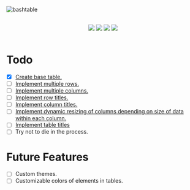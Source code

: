 ![bashtable](https://user-images.githubusercontent.com/42397332/162611617-8835e233-3c59-4f8e-9846-c6c4e2add4ae.png)

<div align="center">
	<br>
	<img src="https://img.shields.io/github/workflow/status/raccter/bashtable/Upload%20Python%20Package?label=Package%20Status&style=for-the-badge&logo=python&logoColor=white">
	<img src="https://img.shields.io/github/v/tag/raccter/bashtable?style=for-the-badge">
	<img src="https://img.shields.io/github/release-date/raccter/bashtable?style=for-the-badge">
	<img src="https://img.shields.io/github/commit-activity/w/raccter/bashtable?style=for-the-badge">
	<br><br>
</div>

# Todo
- [x] [Create base table.](https://github.com/raccter/bashtable/issues/1)
- [ ] [Implement multiple rows.](https://github.com/raccter/bashtable/issues/2)
- [ ] [Implement multiple columns.](https://github.com/raccter/bashtable/issues/3)
- [ ] [Implement row titles.](https://github.com/raccter/bashtable/issues/4)
- [ ] [Implement column titles.](https://github.com/raccter/bashtable/issues/5)
- [ ] [Implement dynamic resizing of columns depending on size of data within each column.](https://github.com/raccter/bashtable/issues/6)
- [ ] [Implement table titles](https://github.com/raccter/bashtable/issues/7)
- [ ] Try not to die in the process.

# Future Features
- [ ] Custom themes.
- [ ] Customizable colors of elements in tables.
